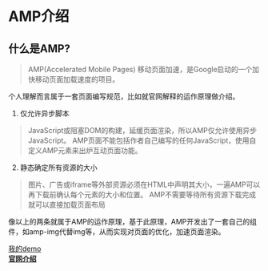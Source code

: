 # AMP介绍
## 什么是AMP?
> AMP(Accelerated Mobile Pages) 移动页面加速，是Google启动的一个加快移动页面加载速度的项目。

个人理解而言属于一套页面编写规范，比如就官网解释的运作原理做介绍。  
1. 仅允许异步脚本
> JavaScript或阻塞DOM的构建，延缓页面渲染，所以AMP仅允许使用异步JavaScript。
  AMP页面不能包括作者自己编写的任何JavaScript，使用自定义AMP元素来出炉互动页面功能。
2. 静态确定所有资源的大小
> 图片、广告或iframe等外部资源必须在HTML中声明其大小，一遍AMP可以再下载前确认每个元素的大小和位置。  AMP不需要等待所有资源下载完成就可以直接加载页面布局

像以上的两条就属于AMP的运作原理，基于此原理，AMP开发出了一套自己的组件，如amp-img代替img等，从而实现对页面的优化，加速页面渲染。

[我的demo](./index.amp.html)  
**[官网介绍](https://www.ampproject.org/zh_cn/learn/about-how/)**